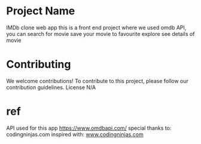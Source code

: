
# Project Name
IMDb clone web app
this is a front end project where we used omdb API, you can search for movie save your movie to favourite explore see details of movie
# Contributing
We welcome contributions! To contribute to this project, please follow our contribution guidelines.
License
N/A
# ref
API used for this app
https://www.omdbapi.com/
special thanks to:
codingninjas.com
inspired with:
www.codingninjas.com





